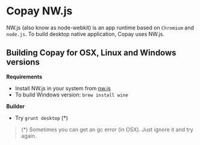 # Copay NW.js

NW.js (also know as node-webkit) is an app runtime based on `Chromium` and `node.js`. To build desktop native application, Copay uses NW.js.

## Building Copay for OSX, Linux and Windows versions

**Requirements**

  - Install NW.js in your system from [nw.js](http://nwjs.io/)
  - To build Windows version: `brew install wine`

**Builder**

  - Try `grunt desktop` (*)

> (*) Sometimes you can get an gc error (in OSX). Just ignore it and try again.

